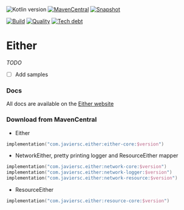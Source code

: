 ![Kotlin version](https://img.shields.io/badge/kotlin-1.5.20-blueviolet?logo=kotlin&logoColor=white)
[![MavenCentral](https://img.shields.io/maven-central/v/com.javiersc.either/either-core?label=MavenCentral)](https://repo1.maven.org/maven2/com/javiersc/either/either-core/)
[![Snapshot](https://img.shields.io/nexus/s/com.javiersc.either/either-core?server=https%3A%2F%2Foss.sonatype.org%2F&label=Snapshot)](https://oss.sonatype.org/content/repositories/snapshots/com/javiersc/either/either-core/)

[![Build](https://img.shields.io/github/workflow/status/JavierSegoviaCordoba/either/build?label=Build&logo=GitHub)](https://github.com/JavierSegoviaCordoba/either/tree/main)
[![Quality](https://img.shields.io/sonar/quality_gate/JavierSegoviaCordoba_either?label=Quality&logo=SonarCloud&logoColor=white&server=https%3A%2F%2Fsonarcloud.io)](https://sonarcloud.io/dashboard?id=JavierSegoviaCordoba_either)
[![Tech debt](https://img.shields.io/sonar/tech_debt/JavierSegoviaCordoba_either?label=Tech%20debt&logo=SonarCloud&logoColor=white&server=https%3A%2F%2Fsonarcloud.io)](https://sonarcloud.io/dashboard?id=JavierSegoviaCordoba_either)

# Either

_TODO_

- [ ] Add samples

### Docs

All docs are available on the [Either website](https://either.javiersc.com)

### Download from MavenCentral

- Either

```kotlin
implementation("com.javiersc.either:either-core:$version")   
```

- NetworkEither, pretty printing logger and ResourceEither mapper

```kotlin
implementation("com.javiersc.either:network-core:$version")
implementation("com.javiersc.either:network-logger:$version")
implementation("com.javiersc.either:network-resource:$version")
```

- ResourceEither

```kotlin
implementation("com.javiersc.either:resource-core:$version")
```
